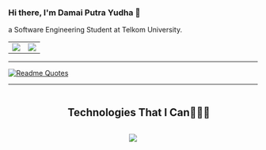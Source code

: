 ### Hi there, I'm Damai Putra Yudha 🫨  
a Software Engineering Student at Telkom University.

<table>
  <tr>
    <td>
      <img src="https://github-readme-stats.vercel.app/api/top-langs/?username=restuzaki&hide_progress=false&theme=radical&layout=compact" />
    </td>
    <td>
      <img src="https://github-readme-stats.vercel.app/api?username=restuzaki&theme=radical" />
    </td>
  </tr>
</table>

----------------------------------------------------------------------------------------------------------------------------------------

[![Readme Quotes](https://quotes-github-readme.vercel.app/api?type=horizontal&theme=dark)](https://github.com/piyushsuthar/github-readme-quotes)

----------------------------------------------------------------------------------------------------------------------------------------

<div id="user-content-toc">
  <ul align="center">
    <summary><h2 style="display: inline-block">Technologies That I Can👨🏻‍💻</h2></summary>
  </ul>
</div>

<!-- Tech Stack Icons -->
<p align="center">
  <a href="https://skillicons.dev">
    <img src="https://skillicons.dev/icons?i=git,figma,dart,csharp,cpp,java,postman,go,html,js,css,mysql&perline=14" />
  </a>
</p>
